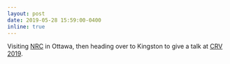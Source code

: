 ```yaml
---
layout: post
date: 2019-05-28 15:59:00-0400
inline: true
---
```


Visiting <a href="https://nrc.canada.ca/en/">NRC</a> in Ottawa, then heading over to Kingston to give a talk at <a href="https://www.eecs.yorku.ca/~mbrown/CRV19/">CRV 2019</a>.
